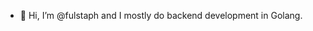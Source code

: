 - 👋 Hi, I’m @fulstaph and I mostly do backend development in Golang.

<!---
fulstaph/fulstaph is a ✨ special ✨ repository because its `README.md` (this file) appears on your GitHub profile.
You can click the Preview link to take a look at your changes.
--->
